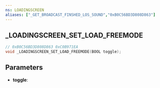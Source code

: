 ```yaml
---
ns: LOADINGSCREEN
aliases: ["_GET_BROADCAST_FINSHED_LOS_SOUND","0xB0C56BD3D808D863"]
---
```

## _LOADINGSCREEN_SET_LOAD_FREEMODE

```c
// 0xB0C56BD3D808D863 0xC0B971EA
void _LOADINGSCREEN_SET_LOAD_FREEMODE(BOOL toggle);
```


## Parameters
* **toggle**: 

